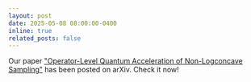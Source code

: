 ```yaml
---
layout: post
date: 2025-05-08 08:00:00-0400
inline: true
related_posts: false
---
```


Our paper ["Operator-Level Quantum Acceleration of Non-Logconcave Sampling"](https://arxiv.org/abs/2505.05301) has been posted on arXiv. Check it now!